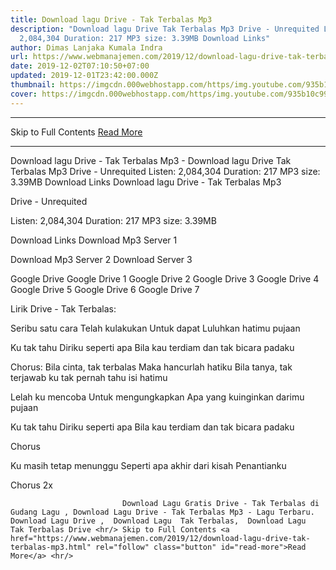 ```yaml
---
title: Download lagu Drive - Tak Terbalas Mp3
description: "Download lagu Drive Tak Terbalas Mp3 Drive - Unrequited Listen:
  2,084,304 Duration: 217 MP3 size: 3.39MB Download Links"
author: Dimas Lanjaka Kumala Indra
url: https://www.webmanajemen.com/2019/12/download-lagu-drive-tak-terbalas-mp3.html
date: 2019-12-02T07:10:50+07:00
updated: 2019-12-01T23:42:00.000Z
thumbnail: https://imgcdn.000webhostapp.com/https/img.youtube.com/935b10c99327ddcefb459f9b3d675698.jpeg
cover: https://imgcdn.000webhostapp.com/https/img.youtube.com/935b10c99327ddcefb459f9b3d675698.jpeg
---
```


<hr/> Skip to Full Contents <a href="https://www.webmanajemen.com/2019/12/download-lagu-drive-tak-terbalas-mp3.html" rel="follow" class="button" id="read-more">Read More</a> <hr/> Download lagu Drive - Tak Terbalas Mp3 - Download lagu Drive Tak Terbalas Mp3 Drive - Unrequited Listen: 2,084,304 Duration: 217 MP3 size: 3.39MB Download Links Download lagu Drive - Tak Terbalas Mp3

  Drive - Unrequited 

  Listen: 2,084,304 
  Duration: 217 
  MP3 size: 3.39MB 

  Download Links 
  Download Mp3 Server 1 

  Download Mp3 Server 2 
  Download Server 3 


  Google Drive   Google Drive 1 
  Google Drive 2 
  Google Drive 3 
  Google Drive 4 
  Google Drive 5 
  Google Drive 6 
  Google Drive 7 


                             
Lirik Drive - Tak Terbalas:
                             
Seribu satu cara
  Telah kulakukan
  Untuk dapat
  Luluhkan hatimu pujaan
  
  Ku tak tahu
  Diriku seperti apa
  Bila kau terdiam dan tak bicara padaku
  
  Chorus:
  Bila cinta, tak terbalas
  Maka hancurlah hatiku
  Bila tanya, tak terjawab
  ku tak pernah tahu isi hatimu
  
  Lelah ku mencoba
  Untuk mengungkapkan
  Apa yang kuinginkan darimu pujaan
  
  Ku tak tahu
  Diriku seperti apa
  Bila kau terdiam dan tak bicara padaku
  
  Chorus
  
  Ku masih tetap menunggu
  Seperti apa akhir dari kisah
  Penantianku
  
  Chorus 2x                                 
                                 
                             Download Lagu Gratis Drive - Tak Terbalas di Gudang Lagu , Download Lagu Drive - Tak Terbalas Mp3 - Lagu Terbaru.                                                         Download Lagu Drive ,  Download Lagu  Tak Terbalas,  Download Lagu  Tak Terbalas Drive <hr/> Skip to Full Contents <a href="https://www.webmanajemen.com/2019/12/download-lagu-drive-tak-terbalas-mp3.html" rel="follow" class="button" id="read-more">Read More</a> <hr/>